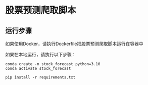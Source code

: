 # 股票预测爬取脚本

## 运行步骤

如果使用Docker，请执行Dockerfile把股票预测爬取脚本运行在容器中

如果在本地运行，请执行以下步骤：

```shell
conda create -n stock_forecast python=3.10
conda activate stock_forecast

pip install -r requirements.txt
```